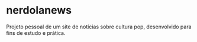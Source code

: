 # nerdolanews
Projeto pessoal de um site de notícias sobre cultura pop, desenvolvido para fins de estudo e prática.
